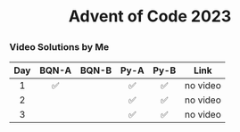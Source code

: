 # <p align="center">Advent of Code 2023</p>
### Video Solutions by Me

|  Day  | BQN-A | BQN-B | Py-A  | Py-B  |   Link   |
| :---: | :---: | :---: | :---: | :---: | :------: |
|   1   |   ✅   |       |   ✅   |   ✅   | no video |
|   2   |       |       |   ✅   |   ✅   | no video |
|   3   |       |       |   ✅   |   ✅   | no video |
